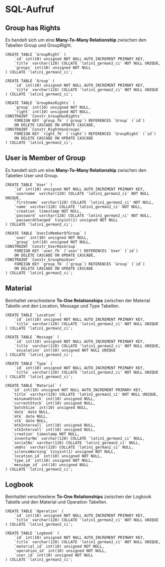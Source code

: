 # SQL-Aufruf

## Group has Rights

Es handelt sich um eine **Many-To-Many Relationship** zwischen den Tabellen Group und GroupRight.

    CREATE TABLE `GroupRight` (
        `id` int(10) unsigned NOT NULL AUTO_INCREMENT PRIMARY KEY,
        `title` varchar(128) COLLATE 'latin1_german2_ci' NOT NULL UNIQUE,
        `groups` int(10) unsigned NOT NULL
    ) COLLATE 'latin1_german2_ci';

    CREATE TABLE `Group` (
        `id` int(10) unsigned NOT NULL AUTO_INCREMENT PRIMARY KEY,
        `title` varchar(128) COLLATE 'latin1_german2_ci' NOT NULL UNIQUE
    ) COLLATE 'latin1_german2_ci';

    CREATE TABLE `GroupHasRights` (
        `group` int(10) unsigned NOT NULL,
        `right` int(10) unsigned NOT NULL,
    CONSTRAINT `Constr_GroupHasRights`
        FOREIGN KEY `group_fk` (`group`) REFERENCES `Group` (`id`)
        ON DELETE CASCADE ON UPDATE CASCADE,
    CONSTRAINT `Constr_RightHasGroups`
        FOREIGN KEY `right_fk` (`right`) REFERENCES `GroupRight` (`id`)
        ON DELETE CASCADE ON UPDATE CASCADE
    ) COLLATE 'latin1_german2_ci';

## User is Member of Group

Es handelt sich um eine **Many-To-Many Relationship** zwischen den Tabellen User und Group.

    CREATE TABLE `User` (
        `id` int(10) unsigned NOT NULL AUTO_INCREMENT PRIMARY KEY,
        `username` varchar(128) COLLATE 'latin1_german2_ci' NOT NULL UNIQUE,
        `firstname` varchar(128) COLLATE 'latin1_german2_ci' NOT NULL,
        `name` varchar(128) COLLATE 'latin1_german2_ci' NOT NULL,
        `creation` timestamp NOT NULL,
        `password` varchar(128) COLLATE 'latin1_german2_ci' NOT NULL,
        `passwordChanged` tinyint(1) unsigned NOT NULL
    ) COLLATE 'latin1_german2_ci';

    CREATE TABLE `UserIsMemberOfGroup` (
        `user` int(10) unsigned NOT NULL,
        `group` int(10) unsigned NOT NULL,
    CONSTRAINT `Constr_UserHasGroup`
        FOREIGN KEY `user_fk` (`user`) REFERENCES `User` (`id`)
        ON DELETE CASCADE ON UPDATE CASCADE,
    CONSTRAINT `Constr_GroupHasUser`
        FOREIGN KEY `group_fk` (`group`) REFERENCES `Group` (`id`)
        ON DELETE CASCADE ON UPDATE CASCADE
    ) COLLATE 'latin1_german2_ci';

## Material

Beinhaltet verschiedene **To-One Relationships** zwischen der Material Tabelle und den Location, Message und Type Tabellen.

    CREATE TABLE `Location` (
        `id` int(10) unsigned NOT NULL AUTO_INCREMENT PRIMARY KEY,
        `title` varchar(128) COLLATE 'latin1_german2_ci' NOT NULL UNIQUE
    ) COLLATE 'latin1_german2_ci';

    CREATE TABLE `Message` (
        `id` int(10) unsigned NOT NULL AUTO_INCREMENT PRIMARY KEY,
        `title` varchar(128) COLLATE 'latin1_german2_ci' NOT NULL UNIQUE,
        `escalation` int(10) unsigned NOT NULL UNIQUE
    ) COLLATE 'latin1_german2_ci';

    CREATE TABLE `Type` (
        `id` int(10) unsigned NOT NULL AUTO_INCREMENT PRIMARY KEY,
        `title` varchar(128) COLLATE 'latin1_german2_ci' NOT NULL UNIQUE
    ) COLLATE 'latin1_german2_ci';

    CREATE TABLE `Material` (
       `id` int(10) unsigned NOT NULL AUTO_INCREMENT PRIMARY KEY,
       `title` varchar(128) COLLATE 'latin1_german2_ci' NOT NULL UNIQUE,
       `minimumStock` int(10) unsigned NULL,
       `currentStock` int(10) unsigned NULL,
       `batchSize` int(10) unsigned NULL,
       `date` date NULL,
       `mtk` date NULL,
       `stk` date NULL,
       `mtkIntervall` int(10) unsigned NULL,
       `stkIntervall` int(10) unsigned NULL,
       `creation` timestamp NOT NULL,
       `inventarNo` varchar(128) COLLATE 'latin1_german2_ci' NULL,
       `serialNo` varchar(128) COLLATE 'latin1_german2_ci' NULL,
       `umdns` varchar(128) COLLATE 'latin1_german2_ci' NULL,
       `silenceWarning` tinyint(1) unsigned NOT NULL,
       `location_id` int(10) unsigned NOT NULL,
       `type_id` int(10) unsigned NOT NULL,
       `message_id` int(10) unsigned NULL
    ) COLLATE 'latin1_german2_ci';

## Logbook

Beinhaltet verschiedene **To-One Relationships** zwischen der Logbook Tabelle und den Material und Operation Tabellen.

    CREATE TABLE `Operation` (
        `id` int(10) unsigned NOT NULL AUTO_INCREMENT PRIMARY KEY,
        `title` varchar(128) COLLATE 'latin1_german2_ci' NOT NULL UNIQUE
    ) COLLATE 'latin1_german2_ci';

    CREATE TABLE `Logbook` (
        `id` int(10) unsigned NOT NULL AUTO_INCREMENT PRIMARY KEY,
        `title` varchar(128) COLLATE 'latin1_german2_ci' NOT NULL UNIQUE,
        `material_id` int(10) unsigned NOT NULL,
        `operation_id` int(10) unsigned NOT NULL,
        `user_id` int(10) unsigned NOT NULL
    ) COLLATE 'latin1_german2_ci';
